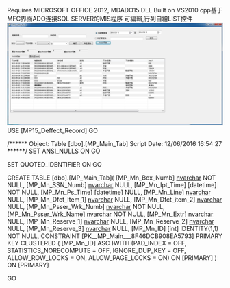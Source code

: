 Requires MICROSOFT OFFICE 2012, MDADO15.DLL
Built on VS2010
cpp基于MFC界面ADO连接SQL SERVER的MIS程序
可編輯,行列自繪LIST控件
![image](/RunSee.jpg)
USE [MP15_Deffect_Record]
GO

/****** Object:  Table [dbo].[MP_Main_Tab]    Script Date: 12/06/2016 16:54:27 ******/
SET ANSI_NULLS ON
GO

SET QUOTED_IDENTIFIER ON
GO

CREATE TABLE [dbo].[MP_Main_Tab](
	[MP_Mn_Box_Numb] [nvarchar](50) NOT NULL,
	[MP_Mn_SSN_Numb] [nvarchar](50) NULL,
	[MP_Mn_Ipt_Time] [datetime] NOT NULL,
	[MP_Mn_Ps_Time] [datetime] NULL,
	[MP_Mn_Line] [nvarchar](50) NULL,
	[MP_Mn_Dfct_Item_1] [nvarchar](50) NULL,
	[MP_Mn_Dfct_item_2] [nvarchar](50) NULL,
	[MP_Mn_Psser_Wrk_Numb] [nvarchar](50) NOT NULL,
	[MP_Mn_Psser_Wrk_Name] [nvarchar](50) NOT NULL,
	[MP_Mn_Extr] [nvarchar](50) NULL,
	[MP_Mn_Reserve_1] [nvarchar](50) NULL,
	[MP_Mn_Reserve_2] [nvarchar](50) NULL,
	[MP_Mn_Reserve_3] [nvarchar](50) NULL,
	[MP_Mn_ID] [int] IDENTITY(1,1) NOT NULL,
 CONSTRAINT [PK__MP_Main___8F46DCB908EA5793] PRIMARY KEY CLUSTERED 
(
	[MP_Mn_ID] ASC
)WITH (PAD_INDEX  = OFF, STATISTICS_NORECOMPUTE  = OFF, IGNORE_DUP_KEY = OFF, ALLOW_ROW_LOCKS  = ON, ALLOW_PAGE_LOCKS  = ON) ON [PRIMARY]
) ON [PRIMARY]

GO
